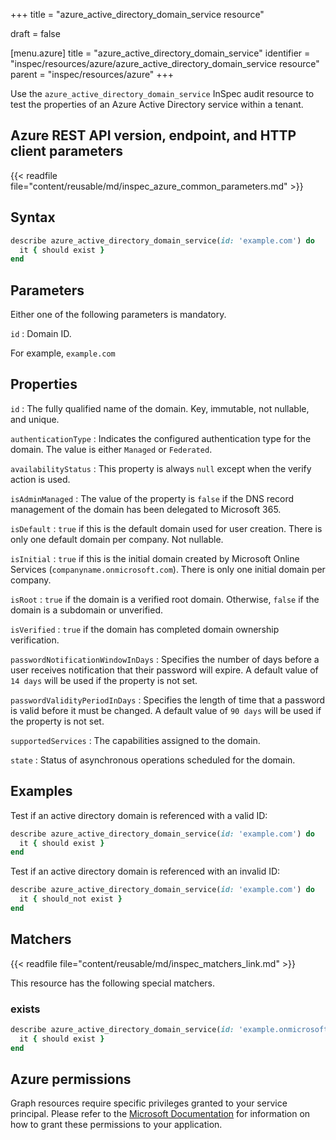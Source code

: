 +++
title = "azure_active_directory_domain_service resource"

draft = false


[menu.azure]
title = "azure_active_directory_domain_service"
identifier = "inspec/resources/azure/azure_active_directory_domain_service resource"
parent = "inspec/resources/azure"
+++

Use the `azure_active_directory_domain_service` InSpec audit resource to test the properties of an Azure Active Directory service within a tenant.

## Azure REST API version, endpoint, and HTTP client parameters

{{< readfile file="content/reusable/md/inspec_azure_common_parameters.md" >}}

## Syntax

```ruby
describe azure_active_directory_domain_service(id: 'example.com') do
  it { should exist }
end
```

## Parameters

Either one of the following parameters is mandatory.

`id`
: Domain ID.

  For example, `example.com`

## Properties

`id`
: The fully qualified name of the domain. Key, immutable, not nullable, and unique.

`authenticationType`
: Indicates the configured authentication type for the domain. The value is either `Managed` or `Federated`.

`availabilityStatus`
: This property is always `null` except when the verify action is used.

`isAdminManaged`
: The value of the property is `false` if the DNS record management of the domain has been delegated to Microsoft 365.

`isDefault`
: `true` if this is the default domain used for user creation. There is only one default domain per company. Not nullable.

`isInitial`
: `true` if this is the initial domain created by Microsoft Online Services (`companyname.onmicrosoft.com`). There is only one initial domain per company.

`isRoot`
: `true` if the domain is a verified root domain. Otherwise, `false` if the domain is a subdomain or unverified.

`isVerified`
: `true` if the domain has completed domain ownership verification.

`passwordNotificationWindowInDays`
: Specifies the number of days before a user receives notification that their password will expire. A default value of `14 days` will be used if the property is not set.

`passwordValidityPeriodInDays`
: Specifies the length of time that a password is valid before it must be changed. A default value of `90 days` will be used if the property is not set.

`supportedServices`
: The capabilities assigned to the domain.

`state`
: Status of asynchronous operations scheduled for the domain.

## Examples

Test if an active directory domain is referenced with a valid ID:

```ruby
describe azure_active_directory_domain_service(id: 'example.com') do
  it { should exist }
end
```

Test if an active directory domain is referenced with an invalid ID:

```ruby
describe azure_active_directory_domain_service(id: 'example.com') do
  it { should_not exist }
end
```

## Matchers

{{< readfile file="content/reusable/md/inspec_matchers_link.md" >}}

This resource has the following special matchers.

### exists

```ruby
describe azure_active_directory_domain_service(id: 'example.onmicrosoft.com') do
  it { should exist }
end
```

## Azure permissions

Graph resources require specific privileges granted to your service principal. Please refer to the [Microsoft Documentation](https://docs.microsoft.com/en-us/azure/active-directory/develop/active-directory-integrating-applications#updating-an-application) for information on how to grant these permissions to your application.
